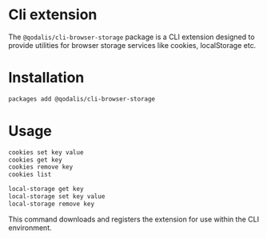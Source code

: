 # Cli extension

The `@qodalis/cli-browser-storage` package is a CLI extension designed to provide utilities for browser storage services like cookies, localStorage etc.

# Installation

```bash
packages add @qodalis/cli-browser-storage
```

# Usage

```bash
cookies set key value
cookies get key
cookies remove key
cookies list

local-storage get key
local-storage set key value
local-storage remove key
```

This command downloads and registers the extension for use within the CLI environment.
